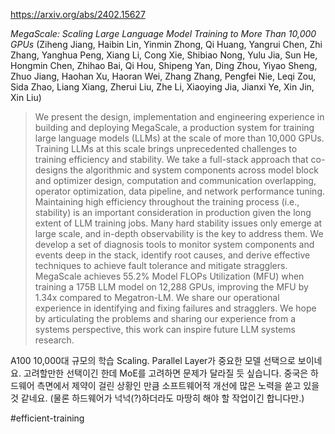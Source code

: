 https://arxiv.org/abs/2402.15627

*MegaScale: Scaling Large Language Model Training to More Than 10,000 GPUs* (Ziheng Jiang, Haibin Lin, Yinmin Zhong, Qi Huang, Yangrui Chen, Zhi Zhang, Yanghua Peng, Xiang Li, Cong Xie, Shibiao Nong, Yulu Jia, Sun He, Hongmin Chen, Zhihao Bai, Qi Hou, Shipeng Yan, Ding Zhou, Yiyao Sheng, Zhuo Jiang, Haohan Xu, Haoran Wei, Zhang Zhang, Pengfei Nie, Leqi Zou, Sida Zhao, Liang Xiang, Zherui Liu, Zhe Li, Xiaoying Jia, Jianxi Ye, Xin Jin, Xin Liu)

> We present the design, implementation and engineering experience in building and deploying MegaScale, a production system for training large language models (LLMs) at the scale of more than 10,000 GPUs. Training LLMs at this scale brings unprecedented challenges to training efficiency and stability. We take a full-stack approach that co-designs the algorithmic and system components across model block and optimizer design, computation and communication overlapping, operator optimization, data pipeline, and network performance tuning. Maintaining high efficiency throughout the training process (i.e., stability) is an important consideration in production given the long extent of LLM training jobs. Many hard stability issues only emerge at large scale, and in-depth observability is the key to address them. We develop a set of diagnosis tools to monitor system components and events deep in the stack, identify root causes, and derive effective techniques to achieve fault tolerance and mitigate stragglers. MegaScale achieves 55.2% Model FLOPs Utilization (MFU) when training a 175B LLM model on 12,288 GPUs, improving the MFU by 1.34x compared to Megatron-LM. We share our operational experience in identifying and fixing failures and stragglers. We hope by articulating the problems and sharing our experience from a systems perspective, this work can inspire future LLM systems research.

A100 10,000대 규모의 학습 Scaling. Parallel Layer가 중요한 모델 선택으로 보이네요. 고려할만한 선택이긴 한데 MoE를 고려하면 문제가 달라질 듯 싶습니다. 중국은 하드웨어 측면에서 제약이 걸린 상황인 만큼 소프트웨어적 개선에 많은 노력을 쏟고 있을 것 같네요. (물론 하드웨어가 넉넉(?)하더라도 마땅히 해야 할 작업이긴 합니다만.)

#efficient-training 